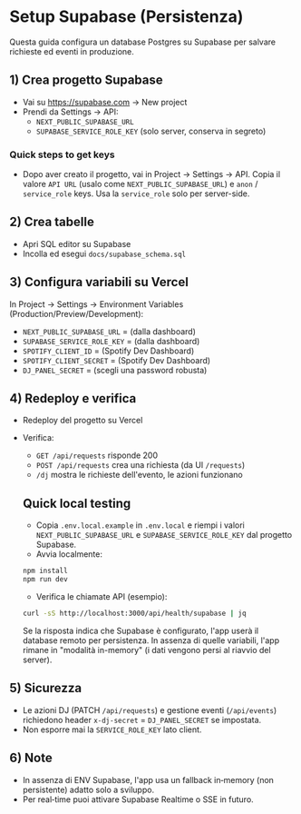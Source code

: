# Setup Supabase (Persistenza)

Questa guida configura un database Postgres su Supabase per salvare richieste ed eventi in produzione.

## 1) Crea progetto Supabase
- Vai su https://supabase.com → New project
- Prendi da Settings → API:
  - `NEXT_PUBLIC_SUPABASE_URL`
  - `SUPABASE_SERVICE_ROLE_KEY` (solo server, conserva in segreto)

### Quick steps to get keys

- Dopo aver creato il progetto, vai in Project → Settings → API. Copia il valore `API URL` (usalo come `NEXT_PUBLIC_SUPABASE_URL`) e `anon` / `service_role` keys. Usa la `service_role` solo per server-side.

## 2) Crea tabelle
- Apri SQL editor su Supabase
- Incolla ed esegui `docs/supabase_schema.sql`

## 3) Configura variabili su Vercel
In Project → Settings → Environment Variables (Production/Preview/Development):
- `NEXT_PUBLIC_SUPABASE_URL` = (dalla dashboard)
- `SUPABASE_SERVICE_ROLE_KEY` = (dalla dashboard)
- `SPOTIFY_CLIENT_ID` = (Spotify Dev Dashboard)
- `SPOTIFY_CLIENT_SECRET` = (Spotify Dev Dashboard)
- `DJ_PANEL_SECRET` = (scegli una password robusta)

## 4) Redeploy e verifica
- Redeploy del progetto su Vercel
- Verifica:
  - `GET /api/requests` risponde 200
  - `POST /api/requests` crea una richiesta (da UI `/requests`)
  - `/dj` mostra le richieste dell'evento, le azioni funzionano

  ## Quick local testing

  - Copia `.env.local.example` in `.env.local` e riempi i valori `NEXT_PUBLIC_SUPABASE_URL` e `SUPABASE_SERVICE_ROLE_KEY` dal progetto Supabase.
  - Avvia localmente:

  ```bash
  npm install
  npm run dev
  ```

  - Verifica le chiamate API (esempio):

  ```bash
  curl -sS http://localhost:3000/api/health/supabase | jq
  ```

  Se la risposta indica che Supabase è configurato, l'app userà il database remoto per persistenza. In assenza di quelle variabili, l'app rimane in "modalità in-memory" (i dati vengono persi al riavvio del server).

## 5) Sicurezza
- Le azioni DJ (PATCH `/api/requests`) e gestione eventi (`/api/events`) richiedono header `x-dj-secret` = `DJ_PANEL_SECRET` se impostata.
- Non esporre mai la `SERVICE_ROLE_KEY` lato client.

## 6) Note
- In assenza di ENV Supabase, l'app usa un fallback in‑memory (non persistente) adatto solo a sviluppo.
- Per real‑time puoi attivare Supabase Realtime o SSE in futuro.
